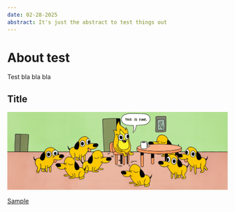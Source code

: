 ```yaml
---
date: 02-28-2025
abstract: It's just the abstract to test things out
---
```


# About test

Test bla bla bla

## Title

![ex](/media/4lbhhq.png)

[Sample](https://kmcd.dev/posts/working-with-protobuf-in-2024/)
